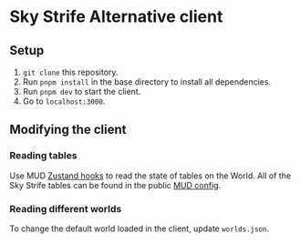 # Sky Strife Alternative client

## Setup

1. `git clone` this repository.
2. Run `pnpm install` in the base directory to install all dependencies.
3. Run `pnpm dev` to start the client.
4. Go to `localhost:3000`.

## Modifying the client

### Reading tables

Use MUD [Zustand hooks](https://github.com/latticexyz/mud/pull/1843) to read the state of tables on the World. All of the Sky Strife tables can be found in the public [MUD config](https://github.com/latticexyz/skystrife-workshop/blob/main/packages/contracts-skystrife/mud.config.ts).

### Reading different worlds

To change the default world loaded in the client, update `worlds.json`.
